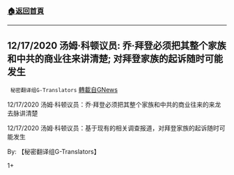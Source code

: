 ###  [:house:返回首頁](https://github.com/ourhimalayas/txt)
---

## 12/17/2020 汤姆·科顿议员: 乔·拜登必须把其整个家族和中共的商业往来讲清楚; 对拜登家族的起诉随时可能发生
` 秘密翻译组G-Translators` [轉載自GNews](https://gnews.org/zh-hans/662961/)

12/17/2020 汤姆·科顿议员：乔·拜登必须把其整个家族和中共的商业往来的来龙去脉讲清楚



12/17/2020 汤姆·科顿议员：基于现有的相关调查报道，对拜登家族的起诉随时可能发生



By: 【秘密翻译组G-Translators】

1+
